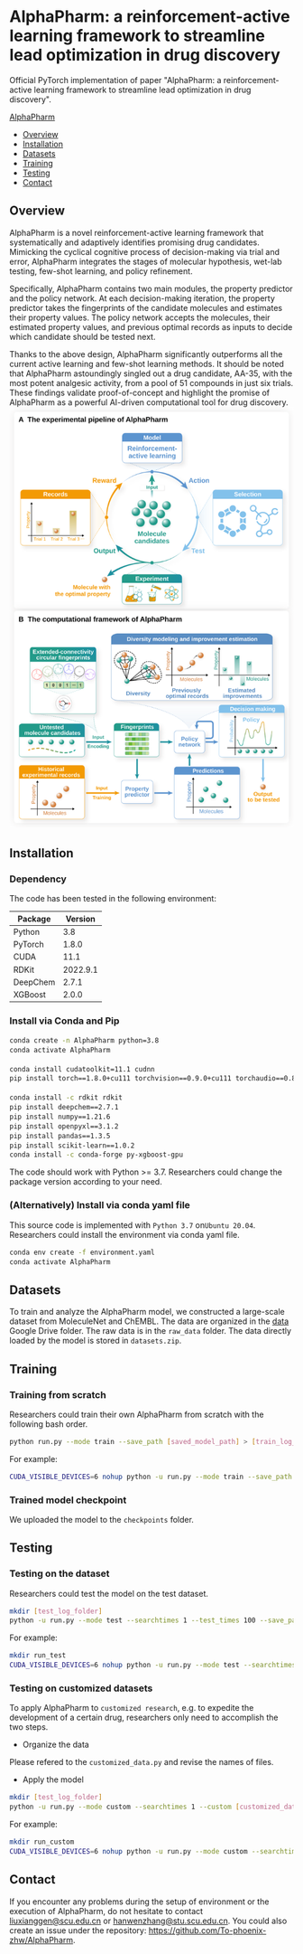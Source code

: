 # <a name="AlphaPharm"></a> AlphaPharm: a reinforcement-active learning framework to streamline lead optimization in drug discovery

Official PyTorch implementation of paper "AlphaPharm: a reinforcement-active learning framework to streamline lead optimization in drug discovery".

[AlphaPharm](#AlphaPharm)

- [Overview](#overview)
- [Installation](#installation)
- [Datasets](#datasets)
- [Training](#training)
- [Testing](#testing)
- [Contact](#contact)

## <a name="overview"></a>Overview

AlphaPharm is a novel reinforcement-active learning framework that systematically and adaptively identifies promising drug candidates. Mimicking the cyclical cognitive process of decision-making via trial and error, AlphaPharm integrates the stages of molecular hypothesis, wet-lab testing, few-shot learning, and policy refinement.

Specifically, AlphaPharm contains two main modules, the property predictor and the policy network. At each decision-making iteration, the property predictor takes the fingerprints of the candidate molecules and estimates their property values. The policy network accepts the molecules, their estimated property values, and previous optimal records as inputs to decide which candidate should be tested next. 

Thanks to the above design, AlphaPharm significantly outperforms all the current active learning and few-shot learning methods. It should be noted that AlphaPharm astoundingly singled out a drug candidate, AA-35, with the most potent analgesic activity, from a pool of 51 compounds in just six trials. These findings validate proof-of-concept and highlight the promise of AlphaPharm as a powerful AI-driven computational tool for drug discovery.
<img src="./Figure1.svg">



## <a name="installation"></a>Installation

### Dependency

The code has been tested in the following environment:

| Package  | Version  |
| -------- | -------- |
| Python   | 3.8      |
| PyTorch  | 1.8.0    |
| CUDA     | 11.1     |
| RDKit    | 2022.9.1 |
| DeepChem | 2.7.1    |
| XGBoost  | 2.0.0    |

### Install via Conda and Pip

```bash
conda create -n AlphaPharm python=3.8
conda activate AlphaPharm

conda install cudatoolkit=11.1 cudnn
pip install torch==1.8.0+cu111 torchvision==0.9.0+cu111 torchaudio==0.8.0 -f https://download.pytorch.org/whl/torch_stable.html

conda install -c rdkit rdkit
pip install deepchem==2.7.1 
pip install numpy==1.21.6 
pip install openpyxl==3.1.2 
pip install pandas==1.3.5 
pip install scikit-learn==1.0.2
conda install -c conda-forge py-xgboost-gpu
```

The code should work with Python >= 3.7. Researchers could change the package version according to your need.



### (Alternatively) Install via conda yaml file

This source code is implemented with `Python 3.7` on`Ubuntu 20.04`. Researchers could install the environment via conda yaml file.

```bash
conda env create -f environment.yaml
conda activate AlphaPharm
```



## <a name="datasets"></a>Datasets

To train and analyze the AlphaPharm model, we constructed a large-scale dataset from MoleculeNet and ChEMBL. The data are organized in the [data](https://drive.google.com/drive/folders/1mPZCfQl5gKSgLEwnwMkyjgDidJaTbXgg?usp=share_link) Google Drive folder. The raw data is in the `raw_data` folder. The data directly loaded by the model is stored in `datasets.zip`.




## <a name="training"></a>Training

### Training from scratch

Researchers could train their own AlphaPharm from scratch with the following bash order.

```bash
python run.py --mode train --save_path [saved_model_path] > [train_log_file_name]
```

For example:

```bash
CUDA_VISIBLE_DEVICES=6 nohup python -u run.py --mode train --save_path run_train > run_train.log 2>&1 &
```

### Trained model checkpoint

We uploaded the model to the `checkpoints` folder.



## <a name="testing"></a>Testing

### Testing on the dataset

Researchers could test the model on the test dataset.

```bash
mkdir [test_log_folder]
python -u run.py --mode test --searchtimes 1 --test_times 100 --save_path [saved_model_path] --test_path [saved_model_name] --begin [task_id] --end [task_id] > [test_log_file_name] 2>&1 &
```

For example:

```bash
mkdir run_test
CUDA_VISIBLE_DEVICES=6 nohup python -u run.py --mode test --searchtimes 1 --test_times 1 --save_path run_train --test_path almodel_85000.pt --begin 0 --end 1 > run_test/AlphaPharm_0_1.log 2>&1 &
```

### Testing on customized datasets

To apply AlphaPharm to `customized research`, e.g. to expedite the development of a certain drug, researchers only need to accomplish the two steps.

- Organize the data

Please refered to the `customized_data.py` and revise the names of files.

- Apply the model

```bash
mkdir [test_log_folder]
python -u run.py --mode custom --searchtimes 1 --custom [customized_data_folder] --save_path [saved_model_path] --test_path [saved_model_name] > [test_log_file_name] 2>&1 &
```



For example:

```bash
mkdir run_custom
CUDA_VISIBLE_DEVICES=6 nohup python -u run.py --mode custom --searchtimes 1 --custom ./Lidocaine/ --save_path run_train --test_path almodel_75000.pt > run_custom/AlphaPharm_lead_optimization.log 2>&1 &
```



## <a name="contact"></a>Contact

If you encounter any problems during the setup of environment or the execution of AlphaPharm, do not hesitate to contact [liuxianggen@scu.edu.cn](mailto:liuxianggen@scu.edu.cn) or [hanwenzhang@stu.scu.edu.cn](mailto:hanwenzhang@stu.scu.edu.cn). You could also create an issue under the repository: https://github.com/To-phoenix-zhw/AlphaPharm.
